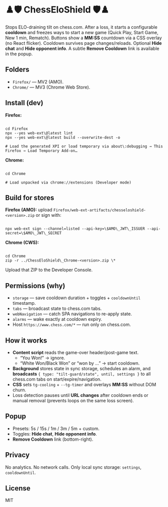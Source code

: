 # ♟️🛡️ ChessEloShield 🛡️♟️

Stops ELO-draining tilt on chess.com. After a loss, it starts a configurable **cooldown** and freezes ways to start a new game (Quick Play, Start Game, New 1 min, Rematch). Buttons show a **MM:SS** countdown via a CSS overlay (no React flicker). Cooldown survives page changes/reloads. Optional **Hide chat** and **Hide opponent info**. A subtle **Remove Cooldown** link is available in the popup.

## Folders
- `Firefox/` — MV2 (AMO).
- `Chrome/` — MV3 (Chrome Web Store).

## Install (dev)
**Firefox:**
```

cd Firefox
npx --yes web-ext\@latest lint
npx --yes web-ext\@latest build --overwrite-dest -o

# Load the generated XPI or load temporary via about\:debugging → This Firefox → Load Temporary Add-on…

```

**Chrome:**
```

cd Chrome

# Load unpacked via chrome://extensions (Developer mode)

```

## Build for stores
**Firefox (AMO):** upload `Firefox/web-ext-artifacts/chesseloshield-<version>.zip` or sign with:
```

npx web-ext sign --channel=listed --api-key=\$AMO\_JWT\_ISSUER --api-secret=\$AMO\_JWT\_SECRET

```

**Chrome (CWS):**
```

cd Chrome
zip -r ../ChessEloShield\_Chrome-<version>.zip \*

```
Upload that ZIP to the Developer Console.

## Permissions (why)
- `storage` — save cooldown duration + toggles + `cooldownUntil` timestamp.
- `tabs` — broadcast state to chess.com tabs.
- `webNavigation` — catch SPA navigations to re-apply state.
- `alarms` — wake exactly at cooldown expiry.
- Host `https://www.chess.com/*` — run only on chess.com.

## How it works
- **Content script** reads the game-over header/post-game text.
  - “You Won!” → ignore.
  - “White Won/Black Won” or “won by …” → start cooldown.
- **Background** stores state in sync storage, schedules an alarm, and **broadcasts** `{ type: "tilt-guard/state", until, settings }` to all chess.com tabs on start/expire/navigation.
- **CSS** sets `tg-cooling` + `--tg-timer` and overlays **MM:SS** without DOM churn.
- Loss detection pauses until **URL changes** after cooldown ends or manual removal (prevents loops on the same loss screen).

## Popup
- Presets: 5s / 15s / 1m / 3m / 5m + custom.
- Toggles: **Hide chat**, **Hide opponent info**.
- **Remove Cooldown** link (bottom-right).

## Privacy
No analytics. No network calls. Only local sync storage: `settings`, `cooldownUntil`.

## License
MIT
